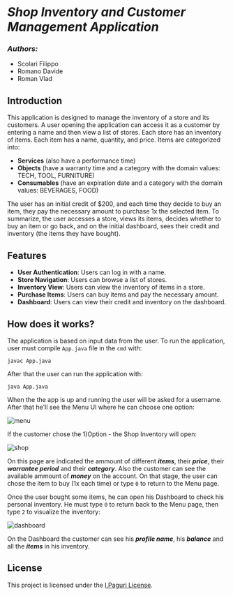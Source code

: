 # **_Shop Inventory and Customer Management Application_**

### **_Authors:_**
- Scolari Filippo
- Romano Davide
- Roman Vlad

## Introduction
This application is designed to manage the inventory of a store and its customers. A user opening the application can access it as a customer by entering a name and then view a list of stores. Each store has an inventory of items. Each item has a name, quantity, and price. Items are categorized into:

- **Services** (also have a performance time)
- **Objects** (have a warranty time and a category with the domain values: TECH, TOOL, FURNITURE)
- **Consumables** (have an expiration date and a category with the domain values: BEVERAGES, FOOD)

The user has an initial credit of $200, and each time they decide to buy an item, they pay the necessary amount to purchase 1x the selected item. To summarize, the user accesses a store, views its items, decides whether to buy an item or go back, and on the initial dashboard, sees their credit and inventory (the items they have bought).

## Features

- **User Authentication**: Users can log in with a name.
- **Store Navigation**: Users can browse a list of stores.
- **Inventory View**: Users can view the inventory of items in a store.
- **Purchase Items**: Users can buy items and pay the necessary amount.
- **Dashboard**: Users can view their credit and inventory on the dashboard.

## How does it works?
The application is based on input data from the user. To run the application, user must compile `App.java` file in the `cmd` with:
```
javac App.java
```
After that the user can run the application with:
```
java App.java
```
When the the app is up and running the user will be asked for a username. After that he'll see the Menu UI where he can choose one option:

![menu](https://github.com/PippoPotam0/I.Paguri-Scolari.Romano.Roman/assets/153176955/e6d905ce-7f86-4889-970a-b0630059ae0f)

If the customer chose the 1)Option - the Shop Inventory will open:

![shop](https://github.com/PippoPotam0/I.Paguri-Scolari.Romano.Roman/assets/153176955/740ba984-a1df-443a-a671-8f948fbceb05)

On this page are indicated the ammount of different ***items***, their ***price***, their ***warrantee period*** and their ***category***. Also the customer can see the available ammount of ***money*** on the account. On that stage, the user can chose the item to buy (1x each time) or type `0` to return to the Menu page. 

Once the user bought some items, he can open his Dashboard to check his personal inventory. He must type `0` to return back to the Menu page, then type `2` to visualize the inventory:

![dashboard](https://github.com/PippoPotam0/I.Paguri-Scolari.Romano.Roman/assets/153176955/945c0f1b-83e2-44e2-bf2b-18017517577b)

On the Dashboard the customer can see his ***profile name***, his ***balance*** and all the ***items*** in his inventory.

## License

This project is licensed under the [I.Paguri License](LICENSE).
